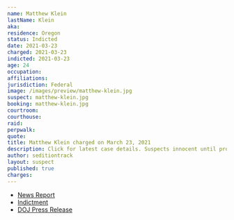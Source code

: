 ```yaml
---
name: Matthew Klein
lastName: Klein
aka:
residence: Oregon
status: Indicted
date: 2021-03-23
charged: 2021-03-23
indicted: 2021-03-23
age: 24
occupation:
affiliations:
jurisdiction: Federal
image: /images/preview/matthew-klein.jpg
suspect: matthew-klein.jpg
booking: matthew-klein.jpg
courtroom:
courthouse:
raid:
perpwalk:
quote:
title: Matthew Klein charged on March 23, 2021
description: Click for latest case details. Suspects innocent until proven guilty.
author: seditiontrack
layout: suspect
published: true
charges:
---
```


- [News Report](https://www.oregonlive.com/crime/2021/03/2-oregon-brothers-arrested-on-federal-charges-stemming-from-alleged-role-in-us-capitol-riot.html?outputType=amp&__twitter_impression=true)
- [Indictment](https://www.justice.gov/usao-dc/case-multi-defendant/file/1382871/download)
- [DOJ Press Release](https://www.justice.gov/usao-dc/pr/two-brothers-including-self-identified-proud-boy-charged-and-ordered-detained-crimes)

